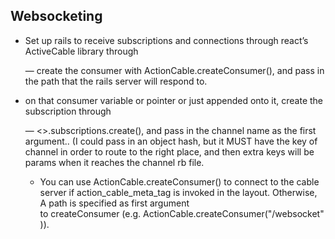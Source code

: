 ## Websocketing

- Set up rails to receive subscriptions and connections through react’s ActiveCable library through

   — create the consumer with ActionCable.createConsumer(), and pass in the path that the rails server will respond to. 

- on that consumer variable or pointer or just appended onto it, create the subscription through 

   — <<consumer>>.subscriptions.create(), and pass in the channel name as the first argument.. (I could pass in an object hash, but it MUST have the key of channel in order to route to the right place, and then extra keys will be params when it reaches the channel rb file. 
   
   - You can use ActionCable.createConsumer() to connect to the cable server if action_cable_meta_tag is invoked in the layout. Otherwise, A path is specified as first argument to createConsumer (e.g. ActionCable.createConsumer("/websocket")).